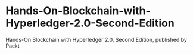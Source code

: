 # Hands-On-Blockchain-with-Hyperledger-2.0-Second-Edition
Hands-On Blockchain with Hyperledger 2.0, Second Edition, published by Packt
